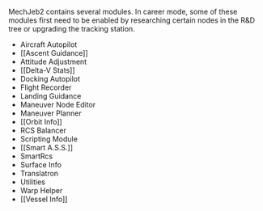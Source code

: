 MechJeb2 contains several modules. In career mode, some of these modules first need to be enabled by researching certain nodes in the R&D tree or upgrading the tracking station.

* Aircraft Autopilot
* [[Ascent Guidance]]
* Attitude Adjustment
* [[Delta-V Stats]]
* Docking Autopilot
* Flight Recorder
* Landing Guidance
* Maneuver Node Editor
* Maneuver Planner
* [[Orbit Info]]
* RCS Balancer
* Scripting Module
* [[Smart A.S.S.]]
* SmartRcs
* Surface Info
* Translatron
* Utilities
* Warp Helper
* [[Vessel Info]]